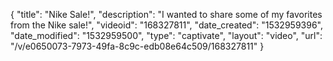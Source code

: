 {
    "title": "Nike Sale!",
    "description": "I wanted to share some of my favorites from the Nike sale!",
    "videoid": "168327811",
    "date_created": "1532959396",
    "date_modified": "1532959500",
    "type": "captivate",
    "layout": "video",
    "url": "\/v\/e0650073-7973-49fa-8c9c-edb08e64c509\/168327811"
}